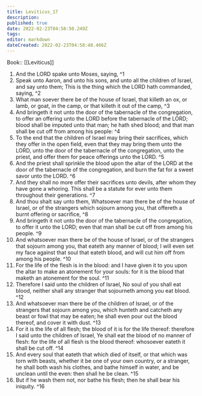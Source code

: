 ```yaml
---
title: Leviticus_17
description: 
published: true
date: 2022-02-23T04:58:50.249Z
tags: 
editor: markdown
dateCreated: 2022-02-23T04:58:48.466Z
---
```


 Book:: [[Leviticus]]
 1. And the LORD spake unto Moses, saying, ^1
 2. Speak unto Aaron, and unto his sons, and unto all the children of Israel, and say unto them; This is the thing which the LORD hath commanded, saying, ^2
 3. What man soever there be of the house of Israel, that killeth an ox, or lamb, or goat, in the camp, or that killeth it out of the camp, ^3
 4. And bringeth it not unto the door of the tabernacle of the congregation, to offer an offering unto the LORD before the tabernacle of the LORD; blood shall be imputed unto that man; he hath shed blood; and that man shall be cut off from among his people: ^4
 5. To the end that the children of Israel may bring their sacrifices, which they offer in the open field, even that they may bring them unto the LORD, unto the door of the tabernacle of the congregation, unto the priest, and offer them for peace offerings unto the LORD. ^5
 6. And the priest shall sprinkle the blood upon the altar of the LORD at the door of the tabernacle of the congregation, and burn the fat for a sweet savor unto the LORD. ^6
 7. And they shall no more offer their sacrifices unto devils, after whom they have gone a whoring. This shall be a statute for ever unto them throughout their generations. ^7
 8. And thou shalt say unto them, Whatsoever man there be of the house of Israel, or of the strangers which sojourn among you, that offereth a burnt offering or sacrifice, ^8
 9. And bringeth it not unto the door of the tabernacle of the congregation, to offer it unto the LORD; even that man shall be cut off from among his people. ^9
 10. And whatsoever man there be of the house of Israel, or of the strangers that sojourn among you, that eateth any manner of blood; I will even set my face against that soul that eateth blood, and will cut him off from among his people. ^10
 11. For the life of the flesh is in the blood: and I have given it to you upon the altar to make an atonement for your souls: for it is the blood that maketh an atonement for the soul. ^11
 12. Therefore I said unto the children of Israel, No soul of you shall eat blood, neither shall any stranger that sojourneth among you eat blood. ^12
 13. And whatsoever man there be of the children of Israel, or of the strangers that sojourn among you, which hunteth and catcheth any beast or fowl that may be eaten; he shall even pour out the blood thereof, and cover it with dust. ^13
 14. For it is the life of all flesh; the blood of it is for the life thereof: therefore I said unto the children of Israel, Ye shall eat the blood of no manner of flesh: for the life of all flesh is the blood thereof: whosoever eateth it shall be cut off. ^14
 15. And every soul that eateth that which died of itself, or that which was torn with beasts, whether it be one of your own country, or a stranger, he shall both wash his clothes, and bathe himself in water, and be unclean until the even: then shall he be clean. ^15
 16. But if he wash them not, nor bathe his flesh; then he shall bear his iniquity. ^16
